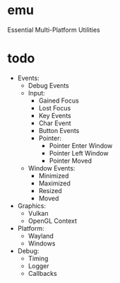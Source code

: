 # emu
Essential Multi-Platform Utilities

# todo
- Events:
    - Debug Events
    - Input:
        - Gained Focus
        - Lost Focus
        - Key Events
        - Char Event
        - Button Events
        - Pointer:
            - Pointer Enter Window
            - Pointer Left Window
            - Pointer Moved
    - Window Events:
        - Minimized
        - Maximized
        - Resized
        - Moved
- Graphics:
    - Vulkan
    - OpenGL Context
- Platform:
    - Wayland
    - Windows
- Debug:
    - Timing
    - Logger
    - Callbacks